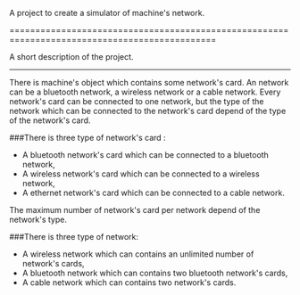 A project to create a simulator of machine's network.

==============================================================================================

A short description of the project.

----------------------------------------------------------------------------------------------

There is machine's object which contains some network's card.
An network can be a bluetooth network, a wireless network or a cable network.
Every network's card can be connected to one network, but the type of the network which can be
connected to the network's card depend of the type of the network's card.

###There is three type of network's card :
* A bluetooth network's card which can be connected to a bluetooth network,
* A wireless network's card which can be connected to a wireless network,
* A ethernet network's card which can be connected to a cable network.

The maximum number of network's card per network depend of the network's type.

###There is three type of network:
* A wireless network which can contains an unlimited number of network's cards,
* A bluetooth network which can contains two bluetooth network's cards,
* A cable network which can contains two network's cards.
